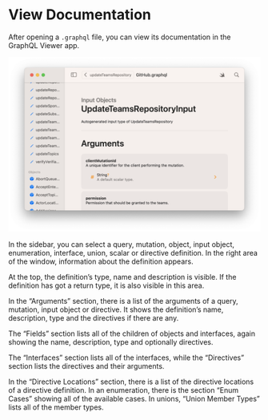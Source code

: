 # View Documentation  

After opening a `.graphql` file, you can view its documentation in the GraphQL Viewer app.  

![Viewing documentation ][image-1]

In the sidebar, you can select a query, mutation, object, input object, enumeration, interface, union, scalar or directive definition. In the right area of the window, information about the definition appears.

At the top, the definition’s type, name and description is visible. If the definition has got a return type, it is also visible in this area.

In the “Arguments” section, there is a list of the arguments of a query, mutation, input object or directive. It shows the definition’s name, description, type and the directives if there are any.

The “Fields” section lists all of the children of objects and interfaces, again showing the name, description, type and optionally directives.

The “Interfaces” section lists all of the interfaces, while the “Directives” section lists the directives and their arguments.

In the “Directive Locations” section, there is a list of the directive locations of a directive definition. In an enumeration, there is the section “Enum Cases” showing all of the available cases. In unions, “Union Member Types” lists all of the member types.            

[image-1]:	../../Icons/Documentation.png